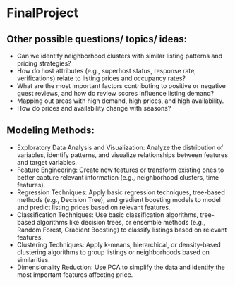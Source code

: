 # FinalProject
## Other possible questions/ topics/ ideas:
- Can we identify neighborhood clusters with similar listing patterns and pricing strategies?
- How do host attributes (e.g., superhost status, response rate, verifications) relate to listing prices and occupancy rates?
- What are the most important factors contributing to positive or negative guest reviews, and how do review scores influence listing demand?
- Mapping out areas with high demand, high prices, and high availability.
- How do prices and availability change with seasons?
## Modeling Methods:
- Exploratory Data Analysis and Visualization: Analyze the distribution of variables, identify patterns, and visualize relationships between features and target variables.
- Feature Engineering: Create new features or transform existing ones to better capture relevant information (e.g., neighborhood clusters, time features).
- Regression Techniques: Apply basic regression techniques, tree-based methods (e.g., Decision Tree), and gradient boosting models to model and predict listing prices based on relevant features.
- Classification Techniques: Use basic classification algorithms, tree-based algorithms like decision trees, or ensemble methods (e.g., Random Forest, Gradient Boosting) to classify listings based on relevant features.
- Clustering Techniques: Apply k-means, hierarchical, or density-based clustering algorithms to group listings or neighborhoods based on similarities.
- Dimensionality Reduction: Use PCA to simplify the data and identify the most important features affecting price.
